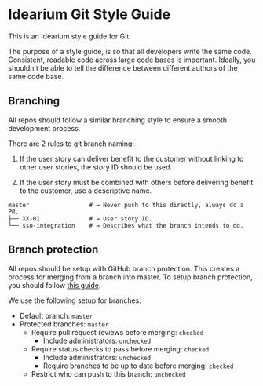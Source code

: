 # Idearium Git Style Guide

This is an Idearium style guide for Git.

The purpose of a style guide, is so that all developers write the same code. Consistent, readable code across large code bases is important. Ideally, you shouldn't be able to tell the difference between different authors of the same code base.

## Branching

All repos should follow a similar branching style to ensure a smooth development process.

There are 2 rules to git branch naming:

  1. If the user story can deliver benefit to the customer without linking to other user stories, the story ID should be used.

  2. If the user story must be combined with others before delivering benefit to the customer, use a descriptive name.


```shell
master                 # → Never push to this directly, always do a PR.
├── XX-01              # → User story ID.
└── sso-integration    # → Describes what the branch intends to do.
```

## Branch protection

All repos should be setup with GitHub branch protection. This creates a process for merging from a branch into master. To setup branch protection, you should follow [this guide](https://help.github.com/articles/about-protected-branches/).

We use the following setup for branches:

- Default branch: `master`
- Protected branches: `master`
  - Require pull request reviews before merging: `checked`
    - Include administrators: `unchecked`
  - Require status checks to pass before merging: `checked`
    - Include administrators: `unchecked`
    - Require branches to be up to date before merging: `checked`
  - Restrict who can push to this branch: `unchecked`
